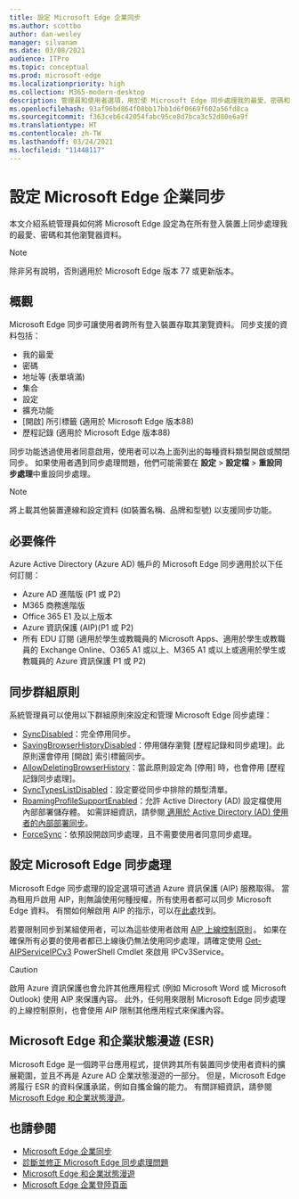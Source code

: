 ```yaml
---
title: 設定 Microsoft Edge 企業同步
ms.author: scottbo
author: dan-wesley
manager: silvanam
ms.date: 03/08/2021
audience: ITPro
ms.topic: conceptual
ms.prod: microsoft-edge
ms.localizationpriority: high
ms.collection: M365-modern-desktop
description: 管理員和使用者選項，用於使 Microsoft Edge 同步處理我的最愛、密碼和其他瀏覽器資料。
ms.openlocfilehash: 93af96bd864f08bb17bb1d6f0669f602a56fd8ca
ms.sourcegitcommit: f363ceb6c42054fabc95ce8d7bca3c52d80e6a9f
ms.translationtype: HT
ms.contentlocale: zh-TW
ms.lasthandoff: 03/24/2021
ms.locfileid: "11448117"
---
```

# <a name="configure-microsoft-edge-enterprise-sync"></a>設定 Microsoft Edge 企業同步

本文介紹系統管理員如何將 Microsoft Edge 設定為在所有登入裝置上同步處理我的最愛、密碼和其他瀏覽器資料。

> [!NOTE]
> 除非另有說明，否則適用於 Microsoft Edge 版本 77 或更新版本。

## <a name="overview"></a>概觀

Microsoft Edge 同步可讓使用者跨所有登入裝置存取其瀏覽資料。 同步支援的資料包括：

- 我的最愛
- 密碼
- 地址等 (表單填滿)
- 集合
- 設定
- 擴充功能
- [開啟] 所引標籤 (適用於 Microsoft Edge 版本88)
- 歷程記錄 (適用於 Microsoft Edge 版本88)

同步功能透過使用者同意啟用，使用者可以為上面列出的每種資料類型開啟或關閉同步。 如果使用者遇到同步處理問題，他們可能需要在 **設定** > **設定檔** > **重設同步處理**中重設同步處理。

> [!NOTE]
> 將上載其他裝置連線和設定資料 (如裝置名稱、品牌和型號) 以支援同步功能。

## <a name="prerequisites"></a>必要條件

Azure Active Directory (Azure AD) 帳戶的 Microsoft Edge 同步適用於以下任何訂閱：

- Azure AD 進階版 (P1 或 P2) 
- M365 商務進階版
- Office 365 E1 及以上版本
- Azure 資訊保護 (AIP)(P1 或 P2)
- 所有 EDU 訂閱 (適用於學生或教職員的 Microsoft Apps、適用於學生或教職員的 Exchange Online、O365 A1 或以上、M365 A1 或以上或適用於學生或教職員的 Azure 資訊保護 P1 或 P2)

## <a name="sync-group-policies"></a>同步群組原則

系統管理員可以使用以下群組原則來設定和管理 Microsoft Edge 同步處理：

- [SyncDisabled](./microsoft-edge-policies.md#syncdisabled)：完全停用同步。
- [SavingBrowserHistoryDisabled](./microsoft-edge-policies.md#savingbrowserhistorydisabled)：停用儲存瀏覽 [歷程記錄和同步處理]。此原則還會停用 [開啟] 索引標籤同步。
- [AllowDeletingBrowserHistory](./microsoft-edge-policies.md#allowdeletingbrowserhistory)：當此原則設定為 [停用] 時，也會停用 [歷程記錄同步處理]。
- [SyncTypesListDisabled](./microsoft-edge-policies.md#synctypeslistdisabled)：設定要從同步中排除的類型清單。
- [RoamingProfileSupportEnabled](./microsoft-edge-policies.md#roamingprofilesupportenabled)：允許 Active Directory (AD) 設定檔使用內部部署儲存體。 如需詳細資訊，請參閱[ 適用於 Active Directory (AD) 使用者的內部部署同步](./microsoft-edge-on-premises-sync.md)。
- [ForceSync]( https://docs.microsoft.com/deployedge/microsoft-edge-policies#forcesync)：依預設開啟同步處理，且不需要使用者同意同步處理。  

## <a name="configure-microsoft-edge-sync"></a>設定 Microsoft Edge 同步處理

Microsoft Edge 同步處理的設定選項可透過 Azure 資訊保護 (AIP) 服務取得。 當為租用戶啟用 AIP，則無論使用何種授權，所有使用者都可以同步 Microsoft Edge 資料。 有關如何解啟用 AIP 的指示，可以在[此處](/azure/information-protection/activate-office365)找到。

若要限制同步到某組使用者，可以為這些使用者啟用 [AIP 上線控制原則](/powershell/module/aipservice/set-aipserviceonboardingcontrolpolicy?preserve-view=true&view=azureipps) 。 如果在確保所有必要的使用者都已上線後仍無法使用同步處理，請確定使用 [Get-AIPServiceIPCv3](/powershell/module/aipservice/get-aipserviceipcv3?preserve-view=true&view=azureipps) PowerShell Cmdlet 來啟用 IPCv3Service。

> [!CAUTION]
> 啟用 Azure 資訊保護也會允許其他應用程式 (例如 Microsoft Word 或 Microsoft Outlook) 使用 AIP 來保護內容。 此外，任何用來限制 Microsoft Edge 同步處理的上線控制原則，也會使用 AIP 限制其他應用程式來保護內容。

## <a name="microsoft-edge-and-enterprise-state-roaming-esr"></a>Microsoft Edge 和企業狀態漫遊 (ESR)

Microsoft Edge 是一個跨平台應用程式，提供跨其所有裝置同步使用者資料的擴展範圍，並且不再是 Azure AD 企業狀態漫遊的一部分。 但是，Microsoft Edge 將履行 ESR 的資料保護承諾，例如自攜金鑰的能力。 有關詳細資訊，請參閱 [Microsoft Edge 和企業狀態漫遊](microsoft-edge-enterprise-state-roaming.md)。

## <a name="see-also"></a>也請參閱

- [Microsoft Edge 企業同步](microsoft-edge-enterprise-sync.md)
- [診斷並修正 Microsoft Edge 同步處理問題](microsoft-edge-troubleshoot-enterprise-sync.md)
- [Microsoft Edge 和企業狀態漫遊](microsoft-edge-enterprise-state-roaming.md)
- [Microsoft Edge 企業登陸頁面](https://aka.ms/EdgeEnterprise)
